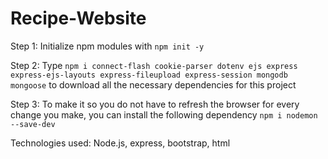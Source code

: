 # Recipe-Website
Step 1: Initialize npm modules with ```npm init -y```

Step 2: Type ```npm i connect-flash cookie-parser dotenv ejs express express-ejs-layouts express-fileupload express-session mongodb mongoose``` to download all the necessary dependencies for this project 

Step 3: To make it so you do not have to refresh the browser for every change you make, you can install the following dependency ```npm i nodemon --save-dev```


Technologies used: Node.js, express, bootstrap, html